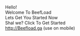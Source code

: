 Hello!  
Welcome To BeefLoad  
Lets Get You Started Now   
Shal we? Click To Get Started   
http://Beefload.ga  (use on mobile)

